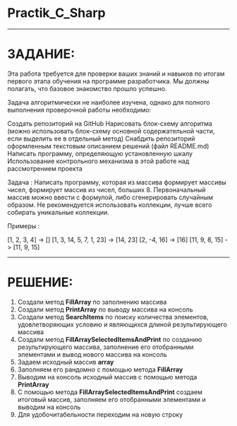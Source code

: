 # Practik_C_Sharp

---
# ЗАДАНИЕ:
Эта работа требуется для проверки ваших знаний и навыков по итогам первого этапа обучения 
на программе разработчика. Мы должны полагать, что базовое знакомство прошло успешно.

Задача алгоритмически не наиболее изучена, однако для полного выполнения проверочной 
работы необходимо:

Создать репозиторий на GitHub
Нарисовать блок-схему алгоритма (можно использовать блок-схему основной содержательной 
части, если выделить ее в отдельный метод)
Снабдить репозиторий оформленным текстовым описанием решений (файл README.md)
Написать программу, определяющую установленную шкалу
Использование контрольного механизма в этой работе над рассмотрением проекта

Задача : Написать программу, которая из массива формирует массивы чисел, формирует массив 
из чисел, больших 8. Первоначальный массив можно ввести с формулой, либо сгенерировать 
случайным образом. Не рекомендуется использовать коллекции, лучше всего собирать уникальные 
коллекции.

Примеры :

[1, 2, 3, 4] -> []
[1, 3, 14, 5, 7, 1, 23] -> [14, 23]
[2, -4, 16] -> [16]
[11, 9, 8, 15] -> [11, 9, 15]

---
# РЕШЕНИЕ:
1. Создали метод **FillArray** по заполнению массива 
2. Создали метод **PrintArray** по выводу массива на консоль 
3. Создали метод **SearchItems** по поиску количества элементов, удовлетворяющих условию и  являющихся длиной результирующего массива
4. Создали метод **FillArraySelectedItemsAndPrint** по созданию результирующего массива, заполнение его отобранными элементами и вывод нового массива на консоль
5. Задаем исходный массив **array**
6. Заполняем его рандомно с помощью метода **FillArray**
7. Выводим на консоль исходный массив с помощью метода **PrintArray**
8. С помощью метода **FillArraySelectedItemsAndPrint** создаем итоговый массив, заполняем его отобранными элементами и выводим на консоль
9. Для удобочитабельности переходим на новую строку
 
